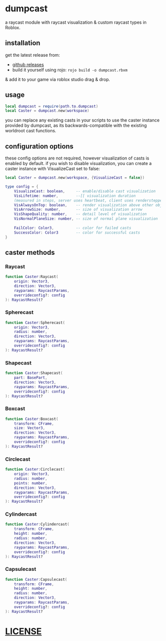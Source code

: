 # dumpcast

a raycast module with raycast visualization & custom raycast types in Roblox.

## installation

get the latest release from:
- [github releases](https://github.com/dumpstring/dumpcast/releases/latest)
- build it yourself using rojo: `rojo build -o dumpcast.rbxm`

& add it to your game via roblox studio drag & drop.

## usage

```lua
local dumpcast = require(path.to.dumpcast)
local Caster = dumpcast.new(workspace)
```

you can replace any existing casts in your scripts to use the caster instance provided by dumpcast, as its backwards-compatible with the existing worldroot cast functions.

## configuration options

these config options are not required, however visualization of casts is enabled by default.
if you wish to disable visualization, you can create a caster instance with VisualizeCast set to false:
```lua
local Caster = dumpcast.new(workspace, {VisualizeCast = false})
```

```lua
type config = {
    VisualizeCast: boolean,     -- enable/disable cast visualization
    VisLifetime: number,        --[[ visualization duration
    (measured in steps, server uses heartbeat, client uses renderstepped.) ]]
    VisAlwaysOnTop: boolean,    -- render visualization above other objects
    VisArrowSize: number,       -- size of visualization arrow
    VisShapeQuality: number,    -- detail level of visualization
    VisNormalPlaneSize: number, -- size of normal plane visualization
    
    FailColor: Color3,          -- color for failed casts
    SuccessColor: Color3        -- color for successful casts
}
```

## caster methods

### Raycast

```lua
function Caster:Raycast(
    origin: Vector3, 
    direction: Vector3, 
    rayparams: RaycastParams, 
    overrideconfig?: config
): RaycastResult?
```

### Spherecast

```lua
function Caster:Spherecast(
    origin: Vector3, 
    radius: number, 
    direction: Vector3, 
    rayparams: RaycastParams, 
    overrideconfig?: config
): RaycastResult?
```

### Shapecast

```lua
function Caster:Shapecast(
    part: BasePart, 
    direction: Vector3, 
    rayparams: RaycastParams, 
    overrideconfig?: config
): RaycastResult?
```

### Boxcast

```lua
function Caster:Boxcast(
    transform: CFrame, 
    size: Vector3, 
    direction: Vector3, 
    rayparams: RaycastParams, 
    overrideconfig?: config
): RaycastResult?
```

### Circlecast

```lua
function Caster:Circlecast(
    origin: Vector3, 
    radius: number, 
    points: number, 
    direction: Vector3, 
    rayparams: RaycastParams, 
    overrideconfig?: config
): RaycastResult?
```

### Cylindercast

```lua
function Caster:Cylindercast(
    transform: CFrame, 
    height: number, 
    radius: number, 
    direction: Vector3, 
    rayparams: RaycastParams, 
    overrideconfig?: config
): RaycastResult?
```

### Capsulecast

```lua
function Caster:Capsulecast(
    transform: CFrame, 
    height: number, 
    radius: number, 
    direction: Vector3, 
    rayparams: RaycastParams, 
    overrideconfig?: config
): RaycastResult?
```

# [LICENSE](https://github.com/dumpstring/dumpcast/blob/main/LICENSE)